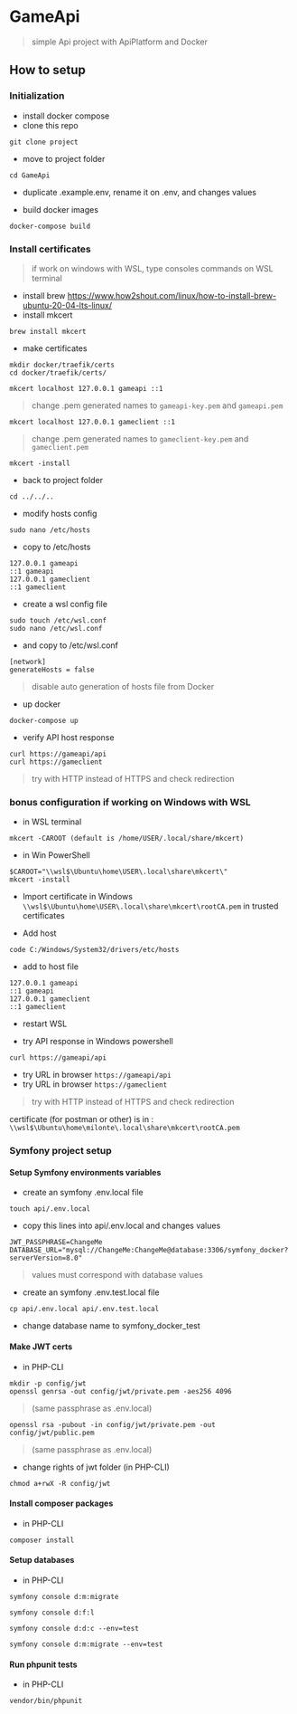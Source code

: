 # GameApi
> simple Api project with ApiPlatform and Docker

## How to setup

### Initialization 

- install docker compose
- clone this repo
```
git clone project
```
- move to project folder
```
cd GameApi
```

- duplicate .example.env, rename it on .env, and changes values

- build docker images
```
docker-compose build
```

### Install certificates

> if work on windows with WSL, type consoles commands on WSL terminal

- install brew https://www.how2shout.com/linux/how-to-install-brew-ubuntu-20-04-lts-linux/
- install mkcert
```
brew install mkcert
```

- make certificates
```
mkdir docker/traefik/certs
cd docker/traefik/certs/
```

```
mkcert localhost 127.0.0.1 gameapi ::1
```
> change .pem generated names to `gameapi-key.pem` and `gameapi.pem`

```
mkcert localhost 127.0.0.1 gameclient ::1
```
> change .pem generated names to `gameclient-key.pem` and `gameclient.pem`

```
mkcert -install
```

- back to project folder
``` 
cd ../../..
```

- modify hosts config
```
sudo nano /etc/hosts
```

- copy to /etc/hosts
```
127.0.0.1 gameapi
::1 gameapi
127.0.0.1 gameclient
::1 gameclient
```

- create a wsl config file
```
sudo touch /etc/wsl.conf
sudo nano /etc/wsl.conf
```

- and copy to /etc/wsl.conf
```
[network]
generateHosts = false
```
> disable auto generation of hosts file from Docker

- up docker
```
docker-compose up
```

- verify API host response
```
curl https://gameapi/api
curl https://gameclient
```
> try with HTTP instead of HTTPS and check redirection

### bonus configuration if working on Windows with WSL

- in WSL terminal
```
mkcert -CAROOT (default is /home/USER/.local/share/mkcert)
```

- in Win PowerShell
```
$CAROOT="\\wsl$\Ubuntu\home\USER\.local\share\mkcert\"
mkcert -install
```

- Import certificate in Windows
`\\wsl$\Ubuntu\home\USER\.local\share\mkcert\rootCA.pem`
in trusted certificates

- Add host
```
code C:/Windows/System32/drivers/etc/hosts
```

- add to host file
```
127.0.0.1 gameapi
::1 gameapi
127.0.0.1 gameclient
::1 gameclient
```

- restart WSL

- try API response in Windows powershell
```
curl https://gameapi/api
```

- try URL in browser `https://gameapi/api`
- try URL in browser `https://gameclient`
> try with HTTP instead of HTTPS and check redirection

certificate (for postman or other) is in :
`\\wsl$\Ubuntu\home\milonte\.local\share\mkcert\rootCA.pem`

### Symfony project setup

#### Setup Symfony environments variables

- create an symfony .env.local file
```
touch api/.env.local
```

- copy this lines into api/.env.local and changes values
```
JWT_PASSPHRASE=ChangeMe
DATABASE_URL="mysql://ChangeMe:ChangeMe@database:3306/symfony_docker?serverVersion=8.0"
```
> values must correspond with database values

- create an symfony .env.test.local file
```
cp api/.env.local api/.env.test.local
```

- change database name to symfony_docker_test

#### Make JWT certs

- in PHP-CLI
```
mkdir -p config/jwt
openssl genrsa -out config/jwt/private.pem -aes256 4096
```
> (same passphrase as .env.local)

```
openssl rsa -pubout -in config/jwt/private.pem -out config/jwt/public.pem
```
> (same passphrase as .env.local)

- change rights of jwt folder (in PHP-CLI)
```
chmod a+rwX -R config/jwt
```

#### Install composer packages

- in PHP-CLI
```
composer install
```

#### Setup databases

- in PHP-CLI
```
symfony console d:m:migrate
```
```
symfony console d:f:l
```
```
symfony console d:d:c --env=test
```
```
symfony console d:m:migrate --env=test
```

#### Run phpunit tests

- in PHP-CLI
```
vendor/bin/phpunit
```
